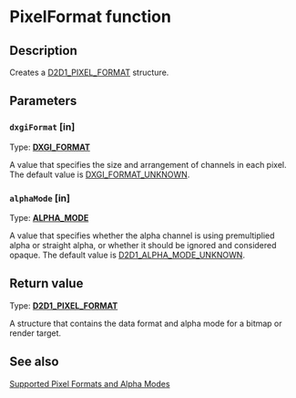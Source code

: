 # PixelFormat function

## Description

Creates a [D2D1_PIXEL_FORMAT](https://learn.microsoft.com/windows/desktop/api/dcommon/ns-dcommon-d2d1_pixel_format) structure.

## Parameters

### `dxgiFormat` [in]

Type: **[DXGI_FORMAT](https://learn.microsoft.com/windows/desktop/api/dxgiformat/ne-dxgiformat-dxgi_format)**

A value that specifies the size and arrangement of channels in each pixel. The default value is [DXGI_FORMAT_UNKNOWN](https://learn.microsoft.com/windows/desktop/api/dxgiformat/ne-dxgiformat-dxgi_format).

### `alphaMode` [in]

Type: **[ALPHA_MODE](https://learn.microsoft.com/windows/desktop/api/dcommon/ne-dcommon-d2d1_alpha_mode)**

A value that specifies whether the alpha channel is using premultiplied alpha or straight alpha, or whether it should be ignored and considered opaque. The default value is [D2D1_ALPHA_MODE_UNKNOWN](https://learn.microsoft.com/windows/desktop/api/dcommon/ne-dcommon-d2d1_alpha_mode).

## Return value

Type: **[D2D1_PIXEL_FORMAT](https://learn.microsoft.com/windows/desktop/api/dcommon/ns-dcommon-d2d1_pixel_format)**

A structure that contains the data format and alpha mode for a bitmap or render target.

## See also

[Supported Pixel Formats and Alpha Modes](https://learn.microsoft.com/windows/desktop/Direct2D/supported-pixel-formats-and-alpha-modes)